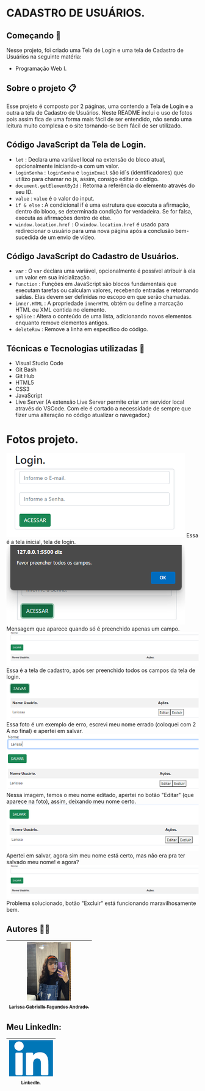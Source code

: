 # CADASTRO DE USUÁRIOS.

## Começando 🚀
Nesse projeto, foi criado uma Tela de Login e uma tela de Cadastro de Usuários na seguinte matéria:
* Programação Web I.

## Sobre o projeto 📋 

Esse projeto é composto por 2 páginas, uma contendo a Tela de Login e a outra a tela de Cadastro de Usuários. Neste README inclui o uso de fotos pois assim fica de uma forma mais fácil de ser entendido, não sendo uma leitura muito complexa e o site tornando-se bem fácil de ser utilizado.

## Código JavaScript da Tela de Login.
* ``let`` : Declara uma variável local na extensão do bloco atual, opcionalmente iniciando-a com um valor.
* ``loginSenha`` : ``loginSenha`` e ``loginEmail`` são id´s (identificadores) que utilizo para chamar no js, assim, consigo editar o código. 
* ``document.getElementById`` : Retorna a referência do elemento através do seu ID.
* ``value`` : ``value`` é o valor do input.
* ``if & else`` : A condicional if é uma estrutura que executa a afirmação, dentro do bloco, se determinada condição for verdadeira. Se for falsa, executa as afirmações dentro de else.
* ``window.location.href`` : O ``window.location.href`` é usado para redirecionar o usuário para uma nova página após a conclusão bem-sucedida de um envio de vídeo.

## Código JavaScript do Cadastro de Usuários.
* ``var`` : O ``var`` declara uma variável, opcionalmente é possível atribuir à ela um valor em sua inicialização.
* ``function`` : Funções em JavaScript são blocos fundamentais que executam tarefas ou calculam valores, recebendo entradas e retornando saídas. Elas devem ser definidas no escopo em que serão chamadas.
* ``inner.HTML`` : A propriedade ``innerHTML`` obtém ou define a marcação HTML ou XML contida no elemento.
* ``splice`` : Altera o conteúdo de uma lista, adicionando novos elementos enquanto remove elementos antigos.
* ``deleteRow`` : Remove a linha em específico do código.


## Técnicas e Tecnologias utilizadas 🔨
* Visual Studio Code 
* Git Bash
* Git Hub
* HTML5
* CSS3
* JavaScript
* Live Server (A extensão Live Server permite criar um servidor local através do VSCode. Com ele é cortado a necessidade de sempre que fizer uma alteração no código atualizar o navegador.)

# Fotos projeto.

![](tela.login.png)
 Essa é a tela inicial, tela de login.
![](erro.login.png)
 Mensagem que aparece quando só é preenchido apenas um campo.
![](tela.cadastro.png)
 Essa é a tela de cadastro, após ser preenchido todos os campos da tela de login.
![](nome.errado.png)
 Essa foto é um exemplo de erro, escrevi meu nome errado (coloquei com 2 A no final) e apertei em salvar.
![](editar.png)
 Nessa imagem, temos o meu nome editado, apertei no botão "Editar" (que aparece na foto), assim, deixando meu nome certo.
![](editado.png)
 Apertei em salvar, agora sim meu nome está certo, mas não era pra ter salvado meu nome! e agora?
![](tela.cadastro.png)
 Problema solucionado, botão "Excluir" está funcionando maravilhosamente bem.

## Autores ✍🏻
| [<img loading="eu.jpeg" src="eu.jpeg" width=115><br><sub>Larissa Gabrielle Fagundes Andrade.</sub>](https://github.com/gabriellefagundes) |
| :---: 
## Meu LinkedIn:
|  [<img loading="linkedin.png" src="linkedin.png" width=115><br><sub>LinkedIn.</sub>](https://www.linkedin.com/in/larissa-gabrielle-a74a272b3/)
| :---: 
